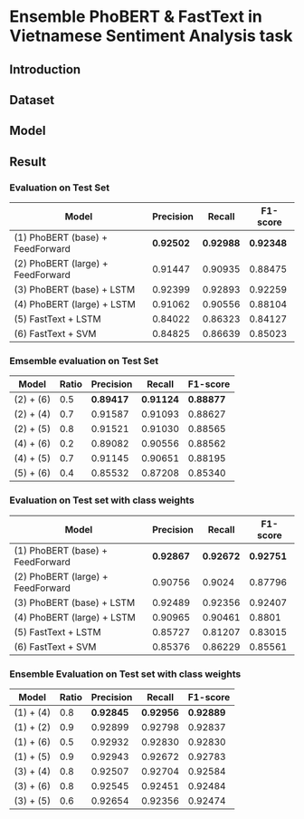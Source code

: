 # Ensemble PhoBERT & FastText in Vietnamese Sentiment Analysis task

## Introduction

## Dataset

## Model

## Result

### Evaluation on Test Set

| Model | Precision | Recall | F1-score |
| ----- | --------- | ------ | -------- |
| (1) PhoBERT (base) + FeedForward | **0.92502** | **0.92988** | **0.92348** |
| (2) PhoBERT (large) + FeedForward | 0.91447 | 0.90935 | 0.88475 |
| (3) PhoBERT (base) + LSTM | 0.92399 | 0.92893 | 0.92259 |
| (4) PhoBERT (large) + LSTM | 0.91062 | 0.90556 | 0.88104 |
| (5) FastText + LSTM | 0.84022 | 0.86323 | 0.84127 |
| (6) FastText + SVM  | 0.84825 | 0.86639 | 0.85023 |

### **Emsemble** evaluation on Test Set

| Model | Ratio | Precision | Recall | F1-score |
| ----- | ----- | --------- | ------ | -------- |
| (2) + (6) | 0.5 | **0.89417** | **0.91124** | **0.88877** |
| (2) + (4) | 0.7 | 0.91587 | 0.91093 | 0.88627 |
| (2) + (5) | 0.8 | 0.91521 | 0.91030 | 0.88565 |
| (4) + (6) | 0.2 | 0.89082 | 0.90556 | 0.88562 |
| (4) + (5) | 0.7 | 0.91145 | 0.90651 | 0.88195 |
| (5) + (6) | 0.4 | 0.85532 | 0.87208 | 0.85340 |


### Evaluation on Test set with **class weights**

| Model | Precision | Recall | F1-score |
| ----- | --------- | ------ | -------- |
| (1) PhoBERT (base) + FeedForward | **0.92867** | **0.92672** | **0.92751** |
| (2) PhoBERT (large) + FeedForward | 0.90756 | 0.9024 | 0.87796 |
| (3) PhoBERT (base) + LSTM | 0.92489 | 0.92356 | 0.92407 |
| (4) PhoBERT (large) + LSTM | 0.90965 | 0.90461 | 0.8801 |
| (5) FastText + LSTM | 0.85727 | 0.81207 | 0.83015 |
| (6) FastText + SVM  | 0.85376 | 0.86229 | 0.85561 |

### **Ensemble** Evaluation on Test set with **class weights**

| Model | Ratio | Precision | Recall | F1-score |
| ----- | ----- | --------- | ------ | -------- |
| (1) + (4) | 0.8 | **0.92845** | **0.92956** | **0.92889** |
| (1) + (2) | 0.9 | 0.92899 | 0.92798 | 0.92837 |
| (1) + (6) | 0.5 | 0.92932 | 0.92830 | 0.92830 |
| (1) + (5) | 0.9 | 0.92943 | 0.92672 | 0.92783 |
| (3) + (4) | 0.8 | 0.92507 | 0.92704 | 0.92584 |
| (3) + (6) | 0.8 | 0.92545 | 0.92451 | 0.92484 |
| (3) + (5) | 0.6 | 0.92654 | 0.92356 | 0.92474 |